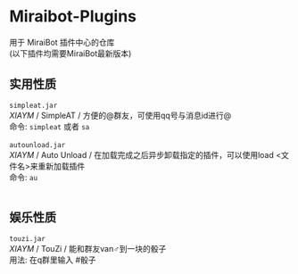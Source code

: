 # Miraibot-Plugins
用于 MiraiBot 插件中心的仓库<br>
(以下插件均需要MiraiBot最新版本)

## 实用性质
`simpleat.jar`<br>
*XIAYM* / SimpleAT / 方便的@群友，可使用qq号与消息id进行@<br>
命令: `simpleat` 或者 `sa`<br><br>
`autounload.jar`<br>
*XIAYM* / Auto Unload / 在加载完成之后异步卸载指定的插件，可以使用load <文件名>来重新加载插件<br>
命令: `au`<br><br>

## 娱乐性质
`touzi.jar`<br>
*XIAYM* / TouZi / 能和群友van♂到一块的骰子<br>
用法: 在q群里输入 #骰子<br><br>
